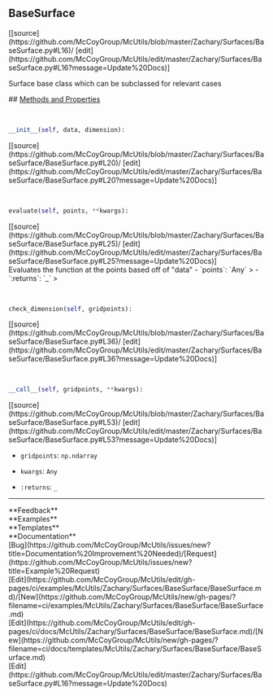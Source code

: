## <a id="McUtils.Zachary.Surfaces.BaseSurface.BaseSurface">BaseSurface</a> 

<div class="docs-source-link" markdown="1">
[[source](https://github.com/McCoyGroup/McUtils/blob/master/Zachary/Surfaces/BaseSurface.py#L16)/
[edit](https://github.com/McCoyGroup/McUtils/edit/master/Zachary/Surfaces/BaseSurface.py#L16?message=Update%20Docs)]
</div>

Surface base class which can be subclassed for relevant cases







<div class="collapsible-section">
 <div class="collapsible-section collapsible-section-header" markdown="1">
## <a class="collapse-link" data-toggle="collapse" href="#methods" markdown="1"> Methods and Properties</a> <a class="float-right" data-toggle="collapse" href="#methods"><i class="fa fa-chevron-down"></i></a>
 </div>
 <div class="collapsible-section collapsible-section-body collapse show" id="methods" markdown="1">
 
<a id="McUtils.Zachary.Surfaces.BaseSurface.BaseSurface.__init__" class="docs-object-method">&nbsp;</a> 
```python
__init__(self, data, dimension): 
```
<div class="docs-source-link" markdown="1">
[[source](https://github.com/McCoyGroup/McUtils/blob/master/Zachary/Surfaces/BaseSurface/BaseSurface.py#L20)/
[edit](https://github.com/McCoyGroup/McUtils/edit/master/Zachary/Surfaces/BaseSurface/BaseSurface.py#L20?message=Update%20Docs)]
</div>


<a id="McUtils.Zachary.Surfaces.BaseSurface.BaseSurface.evaluate" class="docs-object-method">&nbsp;</a> 
```python
evaluate(self, points, **kwargs): 
```
<div class="docs-source-link" markdown="1">
[[source](https://github.com/McCoyGroup/McUtils/blob/master/Zachary/Surfaces/BaseSurface/BaseSurface.py#L25)/
[edit](https://github.com/McCoyGroup/McUtils/edit/master/Zachary/Surfaces/BaseSurface/BaseSurface.py#L25?message=Update%20Docs)]
</div>
Evaluates the function at the points based off of "data"
  - `points`: `Any`
    > 
  - `:returns`: `_`
    >


<a id="McUtils.Zachary.Surfaces.BaseSurface.BaseSurface.check_dimension" class="docs-object-method">&nbsp;</a> 
```python
check_dimension(self, gridpoints): 
```
<div class="docs-source-link" markdown="1">
[[source](https://github.com/McCoyGroup/McUtils/blob/master/Zachary/Surfaces/BaseSurface/BaseSurface.py#L36)/
[edit](https://github.com/McCoyGroup/McUtils/edit/master/Zachary/Surfaces/BaseSurface/BaseSurface.py#L36?message=Update%20Docs)]
</div>


<a id="McUtils.Zachary.Surfaces.BaseSurface.BaseSurface.__call__" class="docs-object-method">&nbsp;</a> 
```python
__call__(self, gridpoints, **kwargs): 
```
<div class="docs-source-link" markdown="1">
[[source](https://github.com/McCoyGroup/McUtils/blob/master/Zachary/Surfaces/BaseSurface/BaseSurface.py#L53)/
[edit](https://github.com/McCoyGroup/McUtils/edit/master/Zachary/Surfaces/BaseSurface/BaseSurface.py#L53?message=Update%20Docs)]
</div>

  - `gridpoints`: `np.ndarray`
    > 
  - `kwargs`: `Any`
    > 
  - `:returns`: `_`
    >
 </div>
</div>












---


<div markdown="1" class="text-secondary">
<div class="container">
  <div class="row">
   <div class="col" markdown="1">
**Feedback**   
</div>
   <div class="col" markdown="1">
**Examples**   
</div>
   <div class="col" markdown="1">
**Templates**   
</div>
   <div class="col" markdown="1">
**Documentation**   
</div>
   <div class="col" markdown="1">
   
</div>
   <div class="col" markdown="1">
   
</div>
   <div class="col" markdown="1">
   
</div>
</div>
  <div class="row">
   <div class="col" markdown="1">
[Bug](https://github.com/McCoyGroup/McUtils/issues/new?title=Documentation%20Improvement%20Needed)/[Request](https://github.com/McCoyGroup/McUtils/issues/new?title=Example%20Request)   
</div>
   <div class="col" markdown="1">
[Edit](https://github.com/McCoyGroup/McUtils/edit/gh-pages/ci/examples/McUtils/Zachary/Surfaces/BaseSurface/BaseSurface.md)/[New](https://github.com/McCoyGroup/McUtils/new/gh-pages/?filename=ci/examples/McUtils/Zachary/Surfaces/BaseSurface/BaseSurface.md)   
</div>
   <div class="col" markdown="1">
[Edit](https://github.com/McCoyGroup/McUtils/edit/gh-pages/ci/docs/McUtils/Zachary/Surfaces/BaseSurface/BaseSurface.md)/[New](https://github.com/McCoyGroup/McUtils/new/gh-pages/?filename=ci/docs/templates/McUtils/Zachary/Surfaces/BaseSurface/BaseSurface.md)   
</div>
   <div class="col" markdown="1">
[Edit](https://github.com/McCoyGroup/McUtils/edit/master/Zachary/Surfaces/BaseSurface.py#L16?message=Update%20Docs)   
</div>
   <div class="col" markdown="1">
   
</div>
   <div class="col" markdown="1">
   
</div>
   <div class="col" markdown="1">
   
</div>
</div>
</div>
</div>